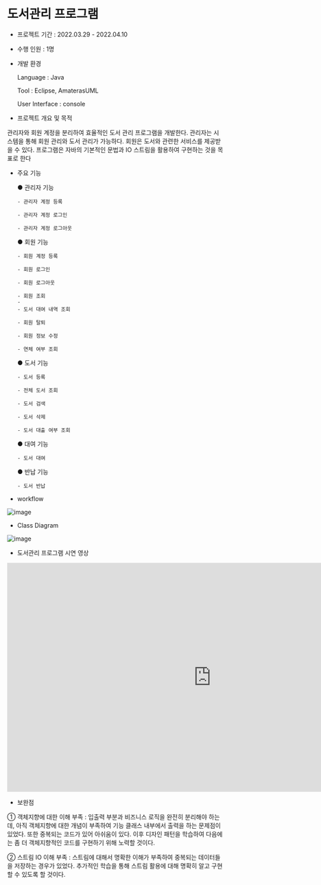 # 도서관리 프로그램


* 프로젝트 기간 : 2022.03.29 - 2022.04.10


* 수행 인원 : 1명



* 개발 환경

  Language : Java

  Tool : Eclipse, AmaterasUML

  User Interface : console




* 프로젝트 개요 및 목적

 관리자와 회원 계정을 분리하여 효율적인 도서 관리 프로그램을 개발한다. 관리자는 시스템을 통해 회원 관리와 도서 관리가 가능하다. 회원은 도서와 관련한 서비스를 제공받을 수 있다. 프로그램은 자바의 기본적인 문법과 IO 스트림을 활용하여 구현하는 것을 목표로 한다
 
 



* 주요 기능

   ● 관리자 기능
   
      - 관리자 계정 등록
      
      - 관리자 계정 로그인
      
      - 관리자 계정 로그아웃


   ● 회원 기능
   
      - 회원 계정 등록
      
      - 회원 로그인
      
      - 회원 로그아웃
      
      - 회원 조회
      - 
      - 도서 대여 내역 조회
      
      - 회원 탈퇴 
      
      - 회원 정보 수정
      
      - 연체 여부 조회

   ● 도서 기능
   
      - 도서 등록
       
      - 전체 도서 조회
      
      - 도서 검색
      
      - 도서 삭제
      
      - 도서 대출 여부 조회

   ● 대여 기능
   
      - 도서 대여

   ● 반납 기능
   
      - 도서 반납





* workflow

![image](https://user-images.githubusercontent.com/100884647/162617859-690fefe8-02df-4157-a471-1e45aadcff5d.png)






* Class Diagram

![image](https://user-images.githubusercontent.com/100884647/162617879-accfee80-6759-4d2a-ba03-eed2967b005e.png)





* 도서관리 프로그램 시연 영상


<iframe width="949" height="534" src="https://www.youtube.com/embed/59Jj67B8FKY" title="YouTube video player" frameborder="0" allow="accelerometer; autoplay; clipboard-write; encrypted-media; gyroscope; picture-in-picture" allowfullscreen></iframe>






* 보완점

① 객체지향에 대한 이해 부족
: 입출력 부분과 비즈니스 로직을 완전히 분리해야 하는데, 아직 객체지향에 대한 개념이 부족하여 기능 클래스 내부에서 출력을 하는 문제점이 있었다. 또한 중복되는 코드가 있어 아쉬움이 있다. 이후 디자인 패턴을 학습하여 다음에는 좀 더 객체지향적인 코드를 구현하기 위해 노력할 것이다.


② 스트림 IO 이해 부족
: 스트림에 대해서 명확한 이해가 부족하여 중복되는 데이터들을 저장하는 경우가 있었다. 추가적인 학습을 통해 스트림 활용에 대해 명확히 알고 구현할 수 있도록 할 것이다.
